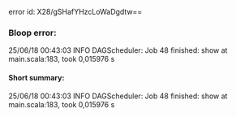 error id: X28/gSHafYHzcLoWaDgdtw==
### Bloop error:

25/06/18 00:43:03 INFO DAGScheduler: Job 48 finished: show at main.scala:183, took 0,015976 s
#### Short summary: 

25/06/18 00:43:03 INFO DAGScheduler: Job 48 finished: show at main.scala:183, took 0,015976 s